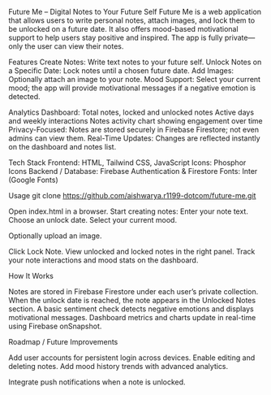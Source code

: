 Future Me – Digital Notes to Your Future Self
Future Me is a web application that allows users to write personal notes, attach images, and lock them to be unlocked on a future date. It also offers mood-based motivational support to help users stay positive and inspired. The app is fully private—only the user can view their notes.

Features
Create Notes: Write text notes to your future self.
Unlock Notes on a Specific Date: Lock notes until a chosen future date.
Add Images: Optionally attach an image to your note.
Mood Support: Select your current mood; the app will provide motivational messages if a negative emotion is detected.

Analytics Dashboard:
Total notes, locked and unlocked notes
Active days and weekly interactions
Notes activity chart showing engagement over time
Privacy-Focused: Notes are stored securely in Firebase Firestore; not even admins can view them.
Real-Time Updates: Changes are reflected instantly on the dashboard and notes list.

Tech Stack
Frontend: HTML, Tailwind CSS, JavaScript
Icons: Phosphor Icons
Backend / Database: Firebase Authentication & Firestore
Fonts: Inter (Google Fonts)


Usage
git clone https://github.com/aishwarya.r1199-dotcom/future-me.git


Open index.html in a browser.
Start creating notes:
Enter your note text.
Choose an unlock date.
Select your current mood.

Optionally upload an image.

Click Lock Note.
View unlocked and locked notes in the right panel.
Track your note interactions and mood stats on the dashboard.

How It Works

Notes are stored in Firebase Firestore under each user’s private collection.
When the unlock date is reached, the note appears in the Unlocked Notes section.
A basic sentiment check detects negative emotions and displays motivational messages.
Dashboard metrics and charts update in real-time using Firebase onSnapshot.

Roadmap / Future Improvements

Add user accounts for persistent login across devices.
Enable editing and deleting notes.
Add mood history trends with advanced analytics.

Integrate push notifications when a note is unlocked.
